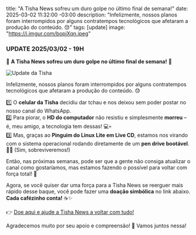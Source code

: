title: "A Tisha News sofreu um duro golpe no último final de semana!"
date: 2025-03-02 11:32:00 -03:00
description: "Infelizmente, nossos planos foram interrompidos por alguns contratempos tecnológicos que afetaram a produção do conteúdo. 😓"
tags: [update]
image: "https://i.imgur.com/bopiXqn.jpeg"

### UPDATE 2025/03/02 - 19H
🚨 **A Tisha News sofreu um duro golpe no último final de semana!** 🚨

![Update da Tisha](https://i1.wp.com/www.e-recovery.com.br/wp-content/uploads/2022/06/como-recuperar-hd-com-placa-logica-queimada.jpg?resize=750,450)

Infelizmente, nossos planos foram interrompidos por alguns contratempos tecnológicos que afetaram a produção do conteúdo. 😓

1️⃣ O **celular da Tisha** decidiu dar tchau e nos deixou sem poder postar no nosso canal do WhatsApp.  
2️⃣ Para piorar, o **HD do computador** não resistiu e simplesmente **morreu** – é, meu amigo, a tecnologia tem dessas! 💻💀  
3️⃣ Mas, graças ao **Pinguim do Linux Lite em Live CD**, estamos nos virando com o sistema operacional rodando diretamente de um **pen drive bootável**. 🐧💾 (Sim, sobreviveremos!)

Então, nas próximas semanas, pode ser que a gente não consiga atualizar o canal como gostaríamos, mas estamos fazendo o possível para voltar com força total! 💪

Agora, se você quiser dar uma força para a Tisha News se reerguer mais rápido desse baque, você pode fazer uma **doação simbólica** no link abaixo. **Cada cafézinho conta!** ☕✨

👉 [Doe aqui e ajude a Tisha News a voltar com tudo!](https://tisha.geanramos.com.br/cafezinho)  

Agradecemos muito por seu apoio e compreensão! 🙏 Vamos juntos nessa!
